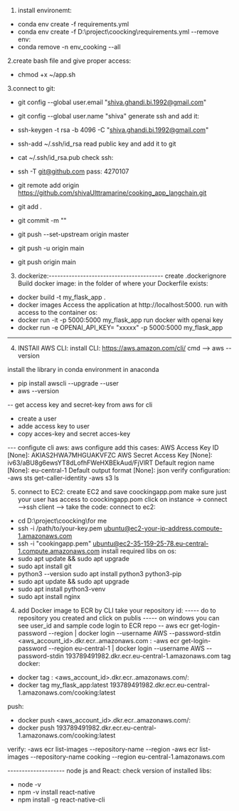 1. install environemt:
- conda env create -f requirements.yml
- conda env create -f D:\project\coocking\requirements.yml
--remove env:
- conda remove -n env_cooking --all


2.create bash file and give proper access:
 - chmod +x ~/app.sh 

3.connect to git:
 - git config --global user.email "shiva.ghandi.bi.1992@gmail.com"
 - git config --global user.name "shiva"
 generate ssh and add it:
 - ssh-keygen -t rsa -b 4096 -C "shiva.ghandi.bi.1992@gmail.com"
 - ssh-add ~/.ssh/id_rsa
 read public key and add it to git
 - cat ~/.ssh/id_rsa.pub
 check ssh:
 - ssh -T git@github.com
pass: 4270107

- git remote add origin https://github.com/shivaUlttramarine/cooking_app_langchain.git

- git add .
- git commit -m "" 
- git push --set-upstream origin master
- git push -u origin main
- git push origin main

3. dockerize:----------------------------------------
create .dockerignore
Build docker image:
in the folder of where your Dockerfile exists:
- docker build -t my_flask_app .
- docker images
Access the application at http://localhost:5000.
run with access to the container os:
- docker run -it -p 5000:5000 my_flask_app
run docker with openai key
- docker run -e OPENAI_API_KEY= "xxxxx" -p 5000:5000 my_flask_app



-------------------------------------
4. INSTAll AWS CLI:
install CLI: https://aws.amazon.com/cli/
cmd --> aws --version

install the library in conda environment in anaconda
- pip install awscli --upgrade --user
- aws --version

-- get access key and secret-key from aws for cli
- create a  user
- adde access key to user
- copy acces-key and secret acces-key

--- configute cli aws:
aws configure
add this cases:
AWS Access Key ID [None]: AKIAS2HWA7MHGUAKVFZC
AWS Secret Access Key [None]: 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
Default region name [None]: eu-central-1
Default output format [None]: json
verify configuration:
-aws sts get-caller-identity
-aws s3 ls


5. connect to EC2:
create EC2 and save coockingapp.pom
make sure just your user has access to coockingapp.pom
click on instance -> connect -->ssh client --> take the code:
connect to ec2:
- cd D:\project\coocking\for me
- ssh -i /path/to/your-key.pem ubuntu@ec2-your-ip-address.compute-1.amazonaws.com
- ssh -i "cookingapp.pem" ubuntu@ec2-35-159-25-78.eu-central-1.compute.amazonaws.com
install required libs on os:
- sudo apt update && sudo apt upgrade
- sudo apt install git
- python3 --version
sudo apt install python3 python3-pip
- sudo apt update && sudo apt upgrade
- sudo apt install python3-venv
- sudo apt install nginx

4. add Docker image to ECR by CLI
 take your repository id:
----- do to repository you created and click on publis
----- on windows you can see user_id and sample code
 login to ECR repo
-- aws ecr get-login-password --region <your-region> | docker login --username AWS --password-stdin <aws_account_id>.dkr.ecr.<your-region>.amazonaws.com  :
-aws ecr get-login-password --region eu-central-1 | docker login --username AWS --password-stdin 193789491982.dkr.ecr.eu-central-1.amazonaws.com
tag docker:
- docker tag <your-image>:<tag> <aws_account_id>.dkr.ecr.<your-region>.amazonaws.com/<repository-name>:<tag>
- docker tag my_flask_app:latest 193789491982.dkr.ecr.eu-central-1.amazonaws.com/cooking:latest

push:
- docker push <aws_account_id>.dkr.ecr.<your-region>.amazonaws.com/<repository-name>:<tag>
- docker push 193789491982.dkr.ecr.eu-central-1.amazonaws.com/cooking:latest

verify:
-aws ecr list-images --repository-name <repository-name> --region <your-region>
-aws ecr list-images --repository-name cooking --region eu-central-1.amazonaws.com




-------------------- node js and React:
 check version of installed libs:
- node -v
- npm -v
install react-native
- npm install -g react-native-cli
